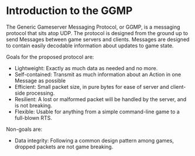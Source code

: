 # Introduction to the GGMP

The Generic Gameserver Messaging Protocol, or GGMP, is a messaging protocol that sits atop UDP. The protocol is designed
from the ground up to send Messages between game servers and clients. Messages are designed to contain easily decodable
information about updates to game state.

Goals for the proposed protocol are:

* Lightweight: Exactly as much data as needed and no more.
* Self-contained: Transmit as much information about an Action in one Message as possible
* Efficient: Small packet size, in pure bytes for ease of server and client-side processing.
* Resilient: A lost or malformed packet will be handled by the server, and is not breaking.
* Flexible: Usable for anything from a simple command-line game to a full-blown RTS.

Non-goals are:

* Data integrity: Following a common design pattern among games, dropped packets are not game breaking.

